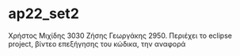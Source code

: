 # ap22_set2 
Χρήστος Μιχίδης 3030 Ζήσης Γεωργάκης 2950.
Περιέχει το eclipse project, βίντεο επεξήγησης του κώδικα, την αναφορά 
